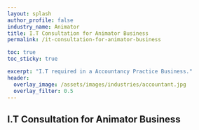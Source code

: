 ```yaml
---
layout: splash 
author_profile: false 
industry_name: Animator
title: I.T Consultation for Animator Business
permalink: /it-consultation-for-animator-business

toc: true
toc_sticky: true

excerpt: "I.T required in a Accountancy Practice Business."
header:
  overlay_image: /assets/images/industries/accountant.jpg
  overlay_filter: 0.5 
---
```


## I.T Consultation for Animator Business